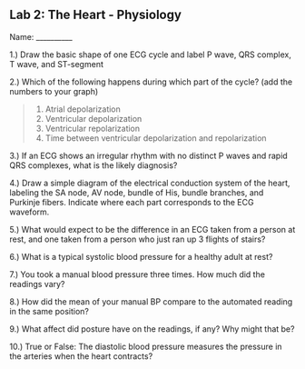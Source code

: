 ## Lab 2: The Heart - Physiology

Name: __________

1.) Draw the basic shape of one ECG cycle and label P wave, QRS complex, T wave, and ST-segment











2.) Which of the following happens during which part of the cycle? (add the numbers to your graph)

> 1) Atrial depolarization
> 2) Ventricular depolarization
> 3) Ventricular repolarization
> 4) Time between ventricular depolarization and repolarization



3.) If an ECG shows an irregular rhythm with no distinct P waves and rapid QRS complexes, what is the likely diagnosis?



4.) Draw a simple diagram of the electrical conduction system of the heart, labeling the SA node, AV node, bundle of His, bundle branches, and Purkinje fibers. Indicate where each part corresponds to the ECG waveform.











5.) What would expect to be the difference in an ECG taken from a person at rest, and one taken from a person who just ran up 3 flights of stairs?



6.) What is a typical systolic blood pressure for a healthy adult at rest?



7.) You took a manual blood pressure three times. How much did the readings vary?



8.) How did the mean of your manual BP compare to the automated reading in the same position?



9.) What affect did posture have on the readings, if any? Why might that be?



10.) True or False: The diastolic blood pressure measures the pressure in the arteries when the heart contracts?